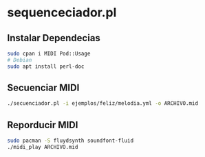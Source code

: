 # sequenceciador.pl 

## Instalar Dependecias

```bash
sudo cpan i MIDI Pod::Usage
# Debian
sudo apt install perl-doc
```

## Secuenciar MIDI 

```bash
./secuenciador.pl -i ejemplos/feliz/melodia.yml -o ARCHIVO.mid
```

## Reporducir MIDI 

```bash
sudo pacman -S fluydsynth soundfont-fluid
./midi_play ARCHIVO.mid
```

